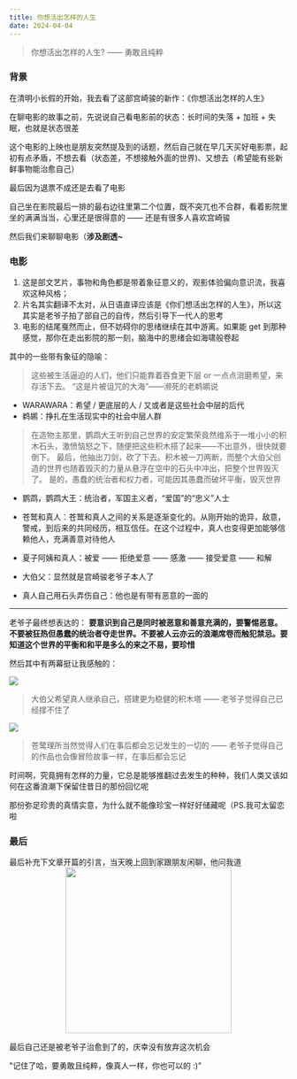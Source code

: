 ```yaml
---
title: 你想活出怎样的人生
date: 2024-04-04
---
```


> 你想活出怎样的人生? —— 勇敢且纯粹

### 背景

在清明小长假的开始，我去看了这部宫崎骏的新作：《你想活出怎样的人生》

在聊电影的故事之前，先说说自己看电影前的状态：长时间的失落 + 加班 + 失眠，也就是状态很差

这个电影的上映也是朋友突然提及到的话题，然后自己就在早几天买好电影票，起初有点矛盾，不想去看（状态差，不想接触外面的世界)、又想去（希望能有些新鲜事物能治愈自己）

最后因为退票不成还是去看了电影

自己坐在影院最后一排的最右边往里第二个位置，既不突兀也不合群，看着影院里坐的满满当当，心里还是很得意的 —— 还是有很多人喜欢宫崎骏

然后我们来聊聊电影（**涉及剧透~**

### 电影

1. 这是部文艺片，事物和角色都是带着象征意义的，观影体验偏向意识流，我喜欢这种风格；
2. 片名其实翻译不太对，从日语直译应该是《你们想活出怎样的人生》，所以这其实是老爷子拍了部自己的自传，然后引导下一代人的思考
3. 电影的结尾戛然而止，但不妨碍你的思绪继续在其中游离。如果能 get 到那种感觉，那你在走出影院的那一刻，脑海中的思绪会如海啸般卷起

其中的一些带有象征的隐喻：

> 这些被生活逼迫的人们，他们只能靠着吞食更下层 or 一点点消磨希望，来存活下去。
> “这是片被诅咒的大海”——濒死的老鹈鹕说

- WARAWARA：希望 / 更底层的人 / 又或者是这些社会中层的后代
- 鹈鹕：挣扎在生活现实中的社会中层人群

> 在造物主那里，鹦鹉大王听到自己世界的安定繁荣竟然维系于一堆小小的积木石头，激愤恼怒之下，随便把这些积木搭了起来——不出意外，很快就要倒下。
> 最后，他抽出刀剑，砍了下去。积木被一刀两断，而整个大伯父创造的世界也随着毁灭的力量从悬浮在空中的石头中冲出，把整个世界毁灭了。
> 是的，愚蠢的统治者和权力者，可能因其愚蠢而破坏平衡，毁灭世界

- 鹦鹉，鹦鹉大王：统治者，军国主义者，“爱国”的“忠义”人士

- 苍鹫和真人：苍鹫和真人之间的关系是逐渐变化的。从刚开始的诡异，敌意，警戒，到后来的共同经历，相互信任。在这个过程中，真人也变得更加能够信赖他人，充满善意对待他人

- 夏子阿姨和真人：被爱 —— 拒绝爱意 —— 感激 —— 接受爱意 —— 和解
- 大伯父：显然就是宫崎骏老爷子本人了

- 真人自己用石头弄伤自己：他也是有带有恶意的一面的

<hr />

老爷子最终想表达的：
**要意识到自己是同时被恶意和善意充满的，要警惕恶意。不要被狂热但愚蠢的统治者夺走世界。不要被人云亦云的浪潮席卷而触犯禁忌。要知道这个世界的平衡和和平是多么的来之不易，要珍惜**

然后其中有两幕挺让我感触的：

![](https://cdn.jsdelivr.net/gh/jiechen257/personal-gallery@main/img/202404042221964.png)

> 大伯父希望真人继承自己，搭建更为稳健的积木塔 —— 老爷子觉得自己已经撑不住了

![](https://cdn.jsdelivr.net/gh/jiechen257/personal-gallery@main/img/202404042222075.png)

> 苍鹭理所当然觉得人们在事后都会忘记发生的一切的 —— 老爷子觉得自己的作品也会像冒险故事一样，在事后都会忘记

时间啊，究竟拥有怎样的力量，它总是能够推翻过去发生的种种，我们人类又该如何在这番浪潮下保留住昔日的那份回忆呢

那份弥足珍贵的真情实意，为什么就不能像珍宝一样好好储藏呢（PS.我可太留恋啦

### 最后

最后补充下文章开篇的引言，当天晚上回到家跟朋友闲聊，他问我道
<img src="https://cdn.jsdelivr.net/gh/jiechen257/personal-gallery@main/img/202404050051474.png" style="display:block;margin: 0 auto;width: 300px" />

最后自己还是被老爷子治愈到了的，庆幸没有放弃这次机会

"记住了哈，要勇敢且纯粹，像真人一样，你也可以的 :)"

